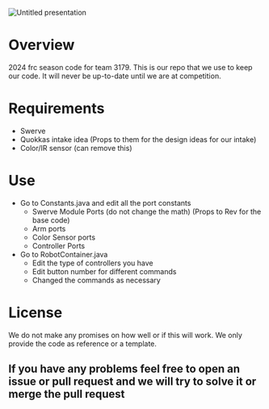 
![Untitled presentation](https://github.com/frc3179/Swerve-2024-1.0/assets/139302646/c8c31628-eaf4-48db-9615-9dfa2b373268)


# Overview
2024 frc season code for team 3179. This is our repo that we use to keep our code. It will never be up-to-date until we are at competition.

# Requirements
   * Swerve
   * Quokkas intake idea (Props to them for the design ideas for our intake)
   * Color/IR sensor (can remove this)

# Use
   * Go to Constants.java and edit all the port constants
      * Swerve Module Ports (do not change the math) (Props to Rev for the base code)
      * Arm ports
      * Color Sensor ports
      * Controller Ports
   * Go to RobotContainer.java 
      * Edit the type of controllers you have
      * Edit button number for different commands
      * Changed the commands as necessary

# License
We do not make any promises on how well or if this will work. We only provide the code as reference or a template.

## If you have any problems feel free to open an issue or pull request and we will try to solve it or merge the pull request
